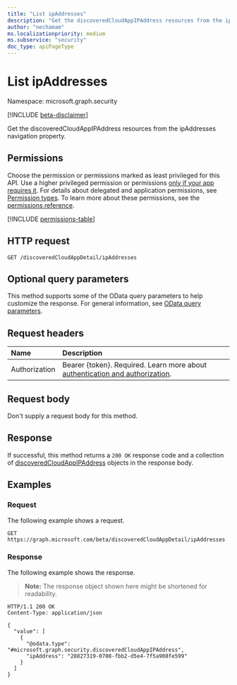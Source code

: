 ```yaml
---
title: "List ipAddresses"
description: "Get the discoveredCloudAppIPAddress resources from the ipAddresses navigation property."
author: "nechamam"
ms.localizationpriority: medium
ms.subservice: "security"
doc_type: apiPageType
---
```


# List ipAddresses

Namespace: microsoft.graph.security

[!INCLUDE [beta-disclaimer](../../includes/beta-disclaimer.md)]

Get the discoveredCloudAppIPAddress resources from the ipAddresses navigation property.

## Permissions

Choose the permission or permissions marked as least privileged for this API. Use a higher privileged permission or permissions [only if your app requires it](/graph/permissions-overview#best-practices-for-using-microsoft-graph-permissions). For details about delegated and application permissions, see [Permission types](/graph/permissions-overview#permission-types). To learn more about these permissions, see the [permissions reference](/graph/permissions-reference).

<!-- {
  "blockType": "permissions",
  "name": "security-discoveredcloudappdetail-list-ipaddresses-permissions"
}
-->
[!INCLUDE [permissions-table](../includes/permissions/security-discoveredcloudappdetail-list-ipaddresses-permissions.md)]

## HTTP request

<!-- {
  "blockType": "ignored"
}
-->
``` http
GET /discoveredCloudAppDetail/ipAddresses
```

## Optional query parameters

This method supports some of the OData query parameters to help customize the response. For general information, see [OData query parameters](/graph/query-parameters).

## Request headers

|Name|Description|
|:---|:---|
|Authorization|Bearer {token}. Required. Learn more about [authentication and authorization](/graph/auth/auth-concepts).|

## Request body

Don't supply a request body for this method.

## Response

If successful, this method returns a `200 OK` response code and a collection of [discoveredCloudAppIPAddress](../resources/discoveredcloudappipaddress.md) objects in the response body.

## Examples

### Request

The following example shows a request.
<!-- {
  "blockType": "request",
  "name": "list_discoveredcloudappipaddress"
}
-->
``` http
GET https://graph.microsoft.com/beta/discoveredCloudAppDetail/ipAddresses
```


### Response

The following example shows the response.
>**Note:** The response object shown here might be shortened for readability.
<!-- {
  "blockType": "response",
  "truncated": true,
  "@odata.type": "Collection(microsoft.graph.security.discoveredCloudAppIPAddress)"
}
-->
``` http
HTTP/1.1 200 OK
Content-Type: application/json

{
  "value": [
    {
      "@odata.type": "#microsoft.graph.security.discoveredCloudAppIPAddress",
      "ipAddress": "28827319-0708-fbb2-d5e4-7f5a908fe599"
    }
  ]
}
```

